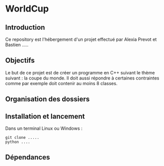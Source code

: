 # WorldCup
## Introduction
Ce repository est l'hébergement d'un projet effectué par Alexia Prevot et Bastien .....

## Objectifs
Le but de ce projet est de créer un programme en C++ suivant le thème suivant : la coupe du monde. Il doit aussi répondre à certaines contraintes comme par exemple doit contenir au moins 8 classes.

## Organisation des dossiers


## Installation et lancement

Dans un terminal Linux ou Windows :  
```
git clone .....
python ....
```

## Dépendances



